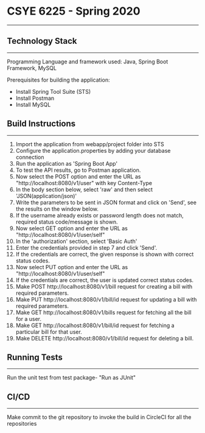 # CSYE 6225 - Spring 2020
---

## Technology Stack
---

Programming Language and framework used: Java, Spring Boot Framework, MySQL

Prerequisites for building the application:

* Install Spring Tool Suite (STS)
* Install Postman
* Install MySQL

## Build Instructions
---

1.  Import the application from webapp/project folder into STS
2.  Configure the application.properties by adding your database connection
3.  Run the application as 'Spring Boot App'
4.  To test the API results, go to Postman application.
5.  Now select the POST option and enter the URL as "http://localhost:8080/v1/user" with key Content-Type
6.  In the body section below, select 'raw' and then select 'JSON(application/json)'
7.  Write the parameters to be sent in JSON format and click on 'Send', see the results on the window below.
8.  If the username already exists or password length does not match, required status code/message is shown.
9.  Now select GET option and enter the URL as "http://localhost:8080/v1/user/self"
10. In the 'authorization' section, select 'Basic Auth'
11. Enter the credentials provided in step 7 and click 'Send'.
12. If the credentials are correct, the given response is shown with correct status codes.
13. Now select PUT option and enter the URL as "http://localhost:8080/v1/user/self"
14. If the credentials are correct, the user is updated correct status codes.
15. Make POST http://localhost:8080/v1/bill request for creating a bill with required parameters.
16. Make PUT http://localhost:8080/v1/bill/id request for updating a bill with required parameters.
17. Make GET http://localhost:8080/v1/bills request for fetching all the bill for a user.
18. Make GET http://localhost:8080/v1/bill/id request for fetching a particular bill for that user.
19. Make DELETE http://localhost:8080/v1/bill/id request for deleting a bill.

## Running Tests
---

Run the unit test from test package- "Run as JUnit"

## CI/CD
---

Make commit to the git repository to invoke the build in CircleCI for all the repositories
